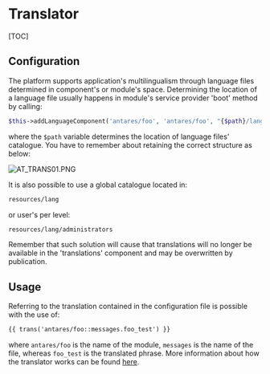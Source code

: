 # Translator  

[TOC]

## Configuration  

The platform supports application's multilingualism through language files determined in component's or module's space. Determining the location of a language file usually happens in module's service provider 'boot' method by calling:

```php
$this->addLanguageComponent('antares/foo', 'antares/foo', "{$path}/lang");
```

where the `$path` variable determines the location of language files' catalogue. You have to remember about retaining the correct structure as below:

![AT_TRANS01.PNG](../img/docs/services/translator/AT_TRANS01.PNG)
  
It is also possible to use a global catalogue located in:

```bash
resources/lang
```

or user's per level:

```bash
resources/lang/administrators
```

Remember that such solution will cause that translations will no longer be available in the 'translations' component and may be overwritten by publication.

## Usage  

Referring to the translation contained in the configuration file is possible with the use of:

```html
{{ trans('antares/foo::messages.foo_test') }}
```

where `antares/foo` is the name of the module, `messages` is the name of the file, whereas `foo_test` is the translated phrase. More information about how the translator works can be found [here](https://laravel.com/docs/5.2/localization).
